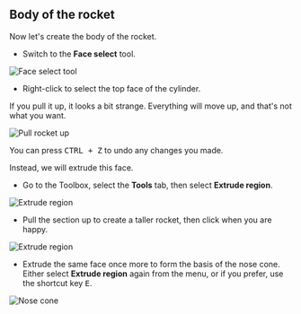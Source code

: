 ## Body of the rocket

Now let's create the body of the rocket.

+ Switch to the **Face select** tool.

![Face select tool](images/blender-face-tool.png)

+ Right-click to select the top face of the cylinder.

If you pull it up, it looks a bit strange. Everything will move up, and that's not what you want.

![Pull rocket up](images/blender-rocket-pull.png)

You can press <kbd>CTRL + Z</kbd> to undo any changes you made.

Instead, we will extrude this face.

+ Go to the Toolbox, select the **Tools** tab, then select **Extrude region**.

![Extrude region](images/extrude-region.png)

+ Pull the section up to create a taller rocket, then click when you are happy.

![Extrude region](images/blender-rocket-body-extrude.png)

+ Extrude the same face once more to form the basis of the nose cone. Either select **Extrude region** again from the menu, or if you prefer, use the shortcut key <kbd>E</kbd>.

![Nose cone](images/blender-rocket-nose-extrude.png)
